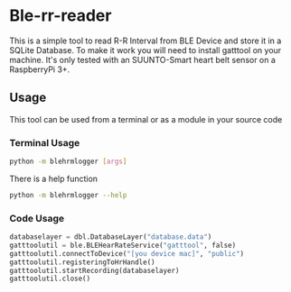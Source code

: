 # Ble-rr-reader

This is a simple tool to read R-R Interval from BLE Device and store it in a SQLite Database. To make it work you will need to install gatttool on your machine. It's only tested with an SUUNTO-Smart heart belt sensor on a RaspberryPi 3+.

## Usage
This tool can be used from a terminal or as a module in your source code

### Terminal Usage
```sh
python -m blehrmlogger [args]
```

There is a help function
```sh
python -m blehrmlogger --help
```
### Code Usage
```python
databaselayer = dbl.DatabaseLayer("database.data")
gatttoolutil = ble.BLEHearRateService("gatttool", false)
gatttoolutil.connectToDevice("[you device mac]", "public")
gatttoolutil.registeringToHrHandle()
gatttoolutil.startRecording(databaselayer)
gatttoolutil.close()
```
